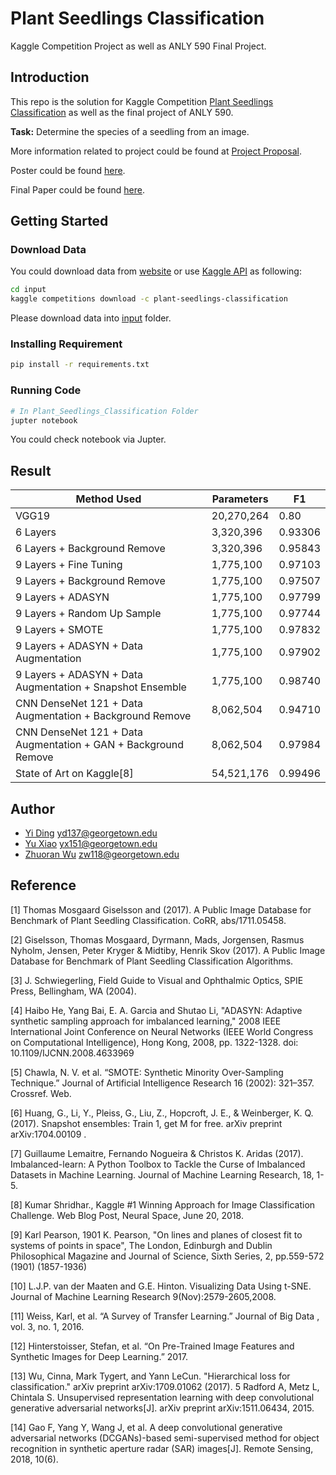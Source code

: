 # Plant Seedlings Classification

Kaggle Competition Project as well as ANLY 590 Final Project. 

## Introduction

This repo is the solution for Kaggle Competition [Plant Seedlings Classification](https://www.kaggle.com/c/plant-seedlings-classification)
as well as the final project of ANLY 590. 

**Task:** Determine the species of a seedling from an image.

More information related to project could be found at [Project Proposal](docs/PROJECT_PROPOSAL.md).

Poster could be found [here](docs/PROJECT_POSTER.pdf).

Final Paper could be found [here](docs/Plant_Seedling_Classification_Final_Paper.pdf).

## Getting Started

### Download Data

You could download data from [website](https://www.kaggle.com/c/plant-seedlings-classification/data) 
or use [Kaggle API](https://github.com/Kaggle/kaggle-api) as following:

```bash
cd input
kaggle competitions download -c plant-seedlings-classification
```

Please download data into [input](input) folder.

### Installing Requirement

```bash
pip install -r requirements.txt
```

### Running Code

```bash
# In Plant_Seedlings_Classification Folder
jupter notebook
```

You could check notebook via Jupter.

## Result

|Method Used|Parameters|F1|
|---|---|---|
|VGG19|20,270,264|0.80|
|6 Layers|3,320,396|0.93306|
|6 Layers + Background Remove|3,320,396|0.95843|
|9 Layers + Fine Tuning|1,775,100|0.97103|
|9 Layers + Background Remove|1,775,100|0.97507|
|9 Layers + ADASYN|1,775,100|0.97799|
|9 Layers + Random Up Sample|1,775,100|0.97744|
|9 Layers + SMOTE|1,775,100|0.97832|
|9 Layers + ADASYN + Data Augmentation|1,775,100|0.97902|
|9 Layers + ADASYN + Data Augmentation + Snapshot Ensemble|1,775,100|0.98740|
|CNN DenseNet 121 + Data Augmentation + Background Remove|8,062,504|0.94710|
|CNN DenseNet 121 + Data Augmentation + GAN + Background Remove|8,062,504|0.97984|
|State of Art on Kaggle[8]|54,521,176|0.99496|

## Author

* [Yi Ding](https://github.com/dy11) [yd137@georgetown.edu](mailto:yd137@georgetown.edu)
* [Yu Xiao](https://github.com/troyxiao) [yx151@georgetown.edu](mailto:yx151@georgetown.edu)
* [Zhuoran Wu](https://github.com/WuZhuoran) [zw118@georgetown.edu](mailto:zw118@georgetown.edu)

## Reference

[1] Thomas Mosgaard Giselsson and (2017). A Public Image Database
for Benchmark of Plant Seedling Classification. CoRR,
abs/1711.05458.

[2] Giselsson, Thomas Mosgaard, Dyrmann, Mads, Jorgensen, Rasmus
Nyholm, Jensen, Peter Kryger & Midtiby, Henrik Skov (2017). A
Public Image Database for Benchmark of Plant Seedling
Classification Algorithms.

[3] J. Schwiegerling, Field Guide to Visual and Ophthalmic Optics, SPIE
Press, Bellingham, WA (2004).

[4] Haibo He, Yang Bai, E. A. Garcia and Shutao Li, "ADASYN:
Adaptive synthetic sampling approach for imbalanced learning," 2008
IEEE International Joint Conference on Neural Networks (IEEE
World Congress on Computational Intelligence), Hong Kong, 2008,
pp. 1322-1328. doi: 10.1109/IJCNN.2008.4633969

[5] Chawla, N. V. et al. “SMOTE: Synthetic Minority Over-Sampling
Technique.” Journal of Artificial Intelligence Research 16 (2002):
321–357. Crossref. Web.

[6] Huang, G., Li, Y., Pleiss, G., Liu, Z., Hopcroft, J. E., & Weinberger,
K. Q. (2017). Snapshot ensembles: Train 1, get M for free. arXiv
preprint arXiv:1704.00109 .

[7] Guillaume Lemaitre, Fernando Nogueira & Christos K. Aridas
(2017). Imbalanced-learn: A Python Toolbox to Tackle the Curse of
Imbalanced Datasets in Machine Learning. Journal of Machine
Learning Research, 18, 1-5.

[8] Kumar Shridhar., Kaggle #1 Winning Approach for Image
Classification Challenge. Web Blog Post, Neural Space, June 20, 2018.

[9] Karl Pearson, 1901 K. Pearson, "On lines and planes of closest fit to
systems of points in space", The London, Edinburgh and Dublin
Philosophical Magazine and Journal of Science, Sixth Series, 2, pp.559-572 (1901) (1857-1936)

[10] L.J.P. van der Maaten and G.E. Hinton. Visualizing Data Using
t-SNE. Journal of Machine Learning Research 9(Nov):2579-2605,2008.

[11] Weiss, Karl, et al. “A Survey of Transfer Learning.” Journal of Big
Data , vol. 3, no. 1, 2016.

[12] Hinterstoisser, Stefan, et al. “On Pre-Trained Image Features and
Synthetic Images for Deep Learning.” 2017.

[13] Wu, Cinna, Mark Tygert, and Yann LeCun. "Hierarchical loss for
classification." arXiv preprint arXiv:1709.01062 (2017).
5 Radford A, Metz L, Chintala S. Unsupervised representation
learning with deep convolutional generative adversarial networks[J].
arXiv preprint arXiv:1511.06434, 2015.

[14] Gao F, Yang Y, Wang J, et al. A deep convolutional generative
adversarial networks (DCGANs)-based semi-supervised method for
object recognition in synthetic aperture radar (SAR) images[J]. Remote Sensing, 2018, 10(6).